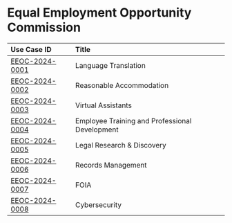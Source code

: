 # Equal Employment Opportunity Commission
| Use Case ID | Title |
|:----------- |:----- |
| [EEOC-2024-0001](<../individual/EEOC-2024-0001.md>) | Language Translation |
| [EEOC-2024-0002](<../individual/EEOC-2024-0002.md>) | Reasonable Accommodation |
| [EEOC-2024-0003](<../individual/EEOC-2024-0003.md>) | Virtual Assistants |
| [EEOC-2024-0004](<../individual/EEOC-2024-0004.md>) | Employee Training and Professional Development |
| [EEOC-2024-0005](<../individual/EEOC-2024-0005.md>) | Legal Research & Discovery |
| [EEOC-2024-0006](<../individual/EEOC-2024-0006.md>) | Records Management |
| [EEOC-2024-0007](<../individual/EEOC-2024-0007.md>) | FOIA |
| [EEOC-2024-0008](<../individual/EEOC-2024-0008.md>) | Cybersecurity |